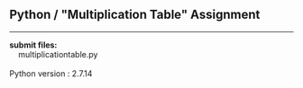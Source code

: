 ## Python / "Multiplication Table" Assignment

----

**submit files:**<br />
&nbsp;&nbsp;&nbsp;&nbsp;multiplicationtable.py<br />
<br />
Python version : 2.7.14<br />
<br />
